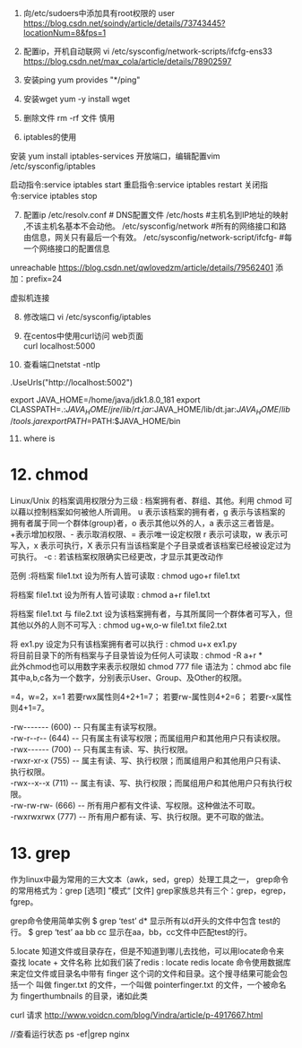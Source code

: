 

1. 向/etc/sudoers中添加具有root权限的 user 
https://blog.csdn.net/soindy/article/details/73743445?locationNum=8&fps=1

2. 配置ip，开机自动联网
vi /etc/sysconfig/network-scripts/ifcfg-ens33
https://blog.csdn.net/max_cola/article/details/78902597

3. 安装ping 
yum provides "*/ping"

4. 安装wget
yum -y install wget

5. 删除文件
rm -rf 文件  慎用

6. iptables的使用

安装 yum install iptables-services
开放端口，编辑配置vim /etc/sysconfig/iptables

启动指令:service iptables start 
重启指令:service iptables restart 
关闭指令:service iptables stop

7. 配置ip
/etc/resolv.conf # DNS配置文件
/etc/hosts        #主机名到IP地址的映射 ,不该主机名基本不会动他。
/etc/sysconfig/network   #所有的网络接口和路由信息，网关只有最后一个有效。
/etc/sysconfig/network-script/ifcfg-<interface-name>      #每一个网络接口的配置信息

unreachable
https://blog.csdn.net/qwlovedzm/article/details/79562401
添加：prefix=24

虚拟机连接

8. 修改端口
vi /etc/sysconfig/iptables

9. 在centos中使用curl访问 web页面  
curl localhost:5000

10. 查看端口netstat -ntlp

.UseUrls("http://localhost:5002")

export JAVA_HOME=/home/java/jdk1.8.0_181
export CLASSPATH=.:$JAVA_HOME/jre/lib/rt.jar:$JAVA_HOME/lib/dt.jar:$JAVA_HOME/lib/tools.jar
export PATH=$PATH:$JAVA_HOME/bin

11. where is 

# 12. chmod
Linux/Unix 的档案调用权限分为三级 : 档案拥有者、群组、其他。利用 chmod 可以藉以控制档案如何被他人所调用。 
u 表示该档案的拥有者，g 表示与该档案的拥有者属于同一个群体(group)者，o 表示其他以外的人，a 表示这三者皆是。 
+表示增加权限、- 表示取消权限、= 表示唯一设定权限
r 表示可读取，w 表示可写入，x 表示可执行，X 表示只有当该档案是个子目录或者该档案已经被设定过为可执行。 
-c : 若该档案权限确实已经更改，才显示其更改动作 

范例 :将档案 file1.txt 设为所有人皆可读取 : 
chmod ugo+r file1.txt  

将档案 file1.txt 设为所有人皆可读取 : 
chmod a+r file1.txt  

将档案 file1.txt 与 file2.txt 设为该档案拥有者，与其所属同一个群体者可写入，但其他以外的人则不可写入 : 
chmod ug+w,o-w file1.txt file2.txt  

将 ex1.py 设定为只有该档案拥有者可以执行 : 
chmod u+x ex1.py  
将目前目录下的所有档案与子目录皆设为任何人可读取 : 
chmod -R a+r *  
此外chmod也可以用数字来表示权限如 chmod 777 file 
语法为：chmod abc file 
其中a,b,c各为一个数字，分别表示User、Group、及Other的权限。

=4，w=2，x=1 
若要rwx属性则4+2+1=7； 
若要rw-属性则4+2=6； 
若要r-x属性则4+1=7。 

-rw------- (600) -- 只有属主有读写权限。  
-rw-r--r-- (644) -- 只有属主有读写权限；而属组用户和其他用户只有读权限。  
-rwx------ (700) -- 只有属主有读、写、执行权限。  
-rwxr-xr-x (755) -- 属主有读、写、执行权限；而属组用户和其他用户只有读、执行权限。  
-rwx--x--x (711) -- 属主有读、写、执行权限；而属组用户和其他用户只有执行权限。  
-rw-rw-rw- (666) -- 所有用户都有文件读、写权限。这种做法不可取。  
-rwxrwxrwx (777) -- 所有用户都有读、写、执行权限。更不可取的做法。


# 13. grep 
作为linux中最为常用的三大文本（awk，sed，grep）处理工具之一，
grep命令的常用格式为：grep  [选项]  ”模式“  [文件]
grep家族总共有三个：grep，egrep，fgrep。

grep命令使用简单实例
$ grep ‘test’ d*
显示所有以d开头的文件中包含 test的行。
$ grep ‘test’ aa bb cc
显示在aa，bb，cc文件中匹配test的行。

5.locate
知道文件或目录存在，但是不知道到哪儿去找他，可以用locate命令来 查找
locate + 文件名称
比如我们装了redis   :  locate redis
locate 命令使用数据库来定位文件或目录名中带有 finger 这个词的文件和目录。这个搜寻结果可能会包括一个
叫做 finger.txt 的文件，一个叫做 pointerfinger.txt 的文件，一个被命名为 fingerthumbnails 的目录，诸如此类

curl 请求
http://www.voidcn.com/blog/Vindra/article/p-4917667.html




//查看运行状态
ps -ef|grep nginx
